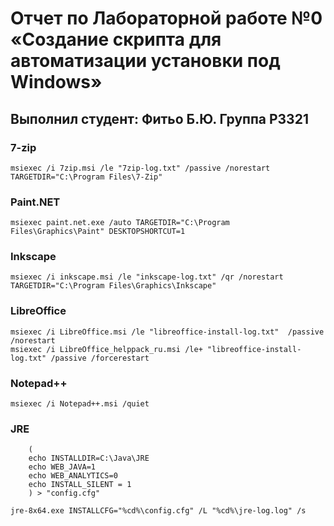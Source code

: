 # Отчет по Лабораторной работе №0 «Создание скрипта для автоматизации установки под Windows»
## Выполнил студент: Фитьо Б.Ю. Группа P3321
###  7-zip
`msiexec /i 7zip.msi /le "7zip-log.txt" /passive /norestart TARGETDIR="C:\Program Files\7-Zip"`

###  Paint.NET
`msiexec paint.net.exe /auto TARGETDIR="C:\Program Files\Graphics\Paint" DESKTOPSHORTCUT=1`

###  Inkscape
`msiexec /i inkscape.msi /le "inkscape-log.txt" /qr /norestart TARGETDIR="C:\Program Files\Graphics\Inkscape"`

###  LibreOffice
```
msiexec /i LibreOffice.msi /le "libreoffice-install-log.txt"  /passive /norestart
msiexec /i LibreOffice_helppack_ru.msi /le+ "libreoffice-install-log.txt" /passive /forcerestart
```

###  Notepad++
`msiexec /i Notepad++.msi /quiet`

###  JRE
```    
    (
    echo INSTALLDIR=C:\Java\JRE
    echo WEB_JAVA=1
    echo WEB_ANALYTICS=0
    echo INSTALL_SILENT = 1
    ) > "config.cfg"
    
jre-8x64.exe INSTALLCFG="%cd%\config.cfg" /L "%cd%\jre-log.log" /s
```